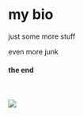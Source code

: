 <h1>my bio</h1>

<p>just some more stuff</p>
<p>even more junk</p>

<h4>the end</h2>
<br>
<br>
<img src="http://www.nasa.gov/sites/default/files/styles/946xvariable_height/public/20130722_annotated_earth-moon_from_saturn_1920x1080.jpg?itok=DIJv2DwN" >

